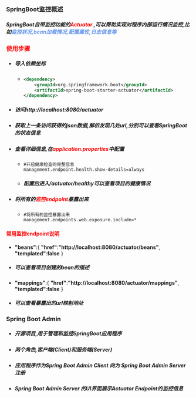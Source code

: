 ### SpringBoot监控概述

##### SpringBoot自带监控功能的<font color='red'>Actuator</font> ,可以帮助实现对程序内部运行情况监控,比如<font color='cornflowerblue'>监控状况,bean加载情况,配置属性,日志信息等</font>



### <font color='red'>使用步骤</font>

- ##### 导入依赖坐标

  - ```xml
    <dependency>
        <groupId>org.springframework.boot</groupId>
        <artifactId>spring-boot-starter-actuator</artifactId>
    </dependency>
    ```

- ##### 访问http://localhost:8080/actuator

- ##### 获取上一条访问获得的json数据,解析发现几处url,分别可以查看SpringBoot的状态信息

- ##### 查看详细信息,在<font color='red'>application.properties</font>中配置

  - ```properties
    #开启健康检查的完整信息
    management.endpoint.health.show-details=always
    ```

  - ##### 配置后进入/actuator/healthy可以查看项目的健康情况

- ##### 将所有的<font color='red'>监控endpoint</font>暴露出来

  - ```properties
    #将所有的监控暴露出来
    management.endpoints.web.exposure.include=*
    ```



#### <font color='red'>常用监控endpoint说明</font>

-  **"beans"**:{
        **"href"**:**"http://localhost:8080/actuator/beans"**,
        **"templated"**:**false**
      }

  - ##### 可以查看项目创建的bean的描述

-   **"mappings"**:{
        **"href"**:**"http://localhost:8080/actuator/mappings"**,
        **"templated"**:**false**
      }

  - ##### 可以查看暴露出的url映射地址





### Spring Boot Admin

- ##### 开源项目,用于管理和监控SpringBoot应用程序

- ##### 两个角色,客户端(Client)和服务端(Server)

- ##### 应用程序作为Spring Boot Admin Client 向为 Spring Boot Admin Server 注册

- ##### Spring Boot Admin Server 的UI界面展示Actuator Endpoint的监控信息









